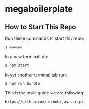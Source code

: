 # megaboilerplate

## How to Start This Repo

Run these commands to start this repo:

```sh
$ mongod
```

In a new terminal tab:

```sh
$ npm start
```

In yet another terminal tab run:

```sh
$ npm run bundle
```

This is the style guide we are following:

```
https://github.com/airbnb/javascript
```
